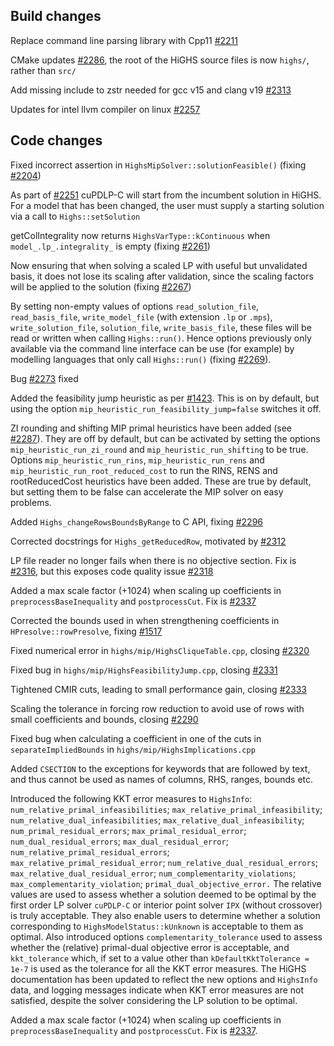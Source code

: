 ## Build changes

Replace command line parsing library with Cpp11 [#2211](https://github.com/ERGO-Code/HiGHS/pull/2211)

CMake updates [#2286](https://github.com/ERGO-Code/HiGHS/pull/2286), the root of the HiGHS source files is now `highs/`, rather than `src/`

Add missing include to zstr needed for gcc v15 and clang v19 [#2313](https://github.com/ERGO-Code/HiGHS/pull/2313)

Updates for intel llvm compiler on linux [#2257](https://github.com/ERGO-Code/HiGHS/pull/2257)

## Code changes

Fixed incorrect assertion in `HighsMipSolver::solutionFeasible()` (fixing [#2204](https://github.com/ERGO-Code/HiGHS/issues/2204))

As part of [#2251](https://github.com/ERGO-Code/HiGHS/issues/2251) cuPDLP-C will start from the incumbent solution in HiGHS. For a model that has been changed, the user must supply a starting solution via a call to `Highs::setSolution`

getColIntegrality now returns `HighsVarType::kContinuous` when `model_.lp_.integrality_` is empty (fixing [#2261](https://github.com/ERGO-Code/HiGHS/issues/2261))

Now ensuring that when solving a scaled LP with useful but unvalidated basis, it does not lose its scaling after validation, since the scaling factors will be applied to the solution (fixing [#2267](https://github.com/ERGO-Code/HiGHS/issues/2267))

By setting non-empty values of options `read_solution_file`, `read_basis_file`, `write_model_file` (with extension `.lp` or `.mps`), `write_solution_file`, `solution_file`, `write_basis_file`, these files will be read or written when calling `Highs::run()`. Hence options previously only available via the command line interface can be use (for example) by modelling languages that only call `Highs::run()` (fixing [#2269](https://github.com/ERGO-Code/HiGHS/issues/2269)).

Bug [#2273](https://github.com/ERGO-Code/HiGHS/issues/2273) fixed

Added the feasibility jump heuristic as per [#1423](https://github.com/ERGO-Code/HiGHS/issues/1423). This is on by default, but using the option `mip_heuristic_run_feasibility_jump=false` switches it off.

ZI rounding and shifting MIP primal heuristics have been added (see [#2287](https://github.com/ERGO-Code/HiGHS/pull/2287)). They are off by default, but can be activated by setting the options `mip_heuristic_run_zi_round` and `mip_heuristic_run_shifting` to be true. Options `mip_heuristic_run_rins`, `mip_heuristic_run_rens` and `mip_heuristic_run_root_reduced_cost` to run the RINS, RENS and rootReducedCost heuristics have been added. These are true by default, but setting them to be false can accelerate the MIP solver on easy problems.

Added `Highs_changeRowsBoundsByRange` to C API, fixing [#2296](https://github.com/ERGO-Code/HiGHS/issues/2296)

Corrected docstrings for `Highs_getReducedRow`, motivated by [#2312](https://github.com/ERGO-Code/HiGHS/issues/2312)

LP file reader no longer fails when there is no objective section. Fix is [#2316](https://github.com/ERGO-Code/HiGHS/pull/2316), but this exposes code quality issue [#2318](https://github.com/ERGO-Code/HiGHS/issues/2318)

Added a max scale factor (+1024) when scaling up coefficients in `preprocessBaseInequality` and `postprocessCut`. Fix is [#2337](https://github.com/ERGO-Code/HiGHS/pull/2337)

Corrected the bounds used in when strengthening coefficients in `HPresolve::rowPresolve`, fixing [#1517](https://github.com/ERGO-Code/HiGHS/issues/1517)

Fixed numerical error in `highs/mip/HighsCliqueTable.cpp`, closing [#2320](https://github.com/ERGO-Code/HiGHS/issues/2320)

Fixed bug in `highs/mip/HighsFeasibilityJump.cpp`, closing [#2331](https://github.com/ERGO-Code/HiGHS/issues/2331)

Tightened CMIR cuts, leading to small performance gain,  closing [#2333](https://github.com/ERGO-Code/HiGHS/issues/2333)

Scaling the tolerance in forcing row reduction to avoid use of rows with small coefficients and bounds,  closing [#2290](https://github.com/ERGO-Code/HiGHS/issues/2290)

Fixed bug when calculating a coefficient in one of the cuts in `separateImpliedBounds` in `highs/mip/HighsImplications.cpp`

Added `CSECTION` to the exceptions for keywords that are followed by text, and thus cannot be used as names of columns, RHS, ranges, bounds etc.

Introduced the following KKT error measures to `HighsInfo`: `num_relative_primal_infeasibilities`; `max_relative_primal_infeasibility`; `num_relative_dual_infeasibilities`; `max_relative_dual_infeasibility`; `num_primal_residual_errors`; `max_primal_residual_error`; `num_dual_residual_errors`; `max_dual_residual_error`; `num_relative_primal_residual_errors`; `max_relative_primal_residual_error`; `num_relative_dual_residual_errors`; `max_relative_dual_residual_error`; `num_complementarity_violations`; `max_complementarity_violation`; `primal_dual_objective_error.` The relative values are used to assess whether a solution deemed to be optimal by the first order LP solver `cuPDLP-C` or interior point solver `IPX` (without crossover) is truly acceptable. They also enable users to determine whether a solution corresponding to `HighsModelStatus::kUnknown` is acceptable to them as optimal. Also introduced options `complementarity_tolerance` used to assess whether the (relative) primal-dual objective error is acceptable, and `kkt_tolerance` which, if set to a value other than `kDefaultKktTolerance = 1e-7` is used as the tolerance for all the KKT error measures. The HiGHS documentation has been updated to reflect the new options and `HighsInfo` data, and logging messages indicate when KKT error measures are not satisfied, despite the solver considering the LP solution to be optimal.

Added a max scale factor (+1024) when scaling up coefficients in `preprocessBaseInequality` and `postprocessCut`. Fix is [#2337](https://github.com/ERGO-Code/HiGHS/pull/2337).

